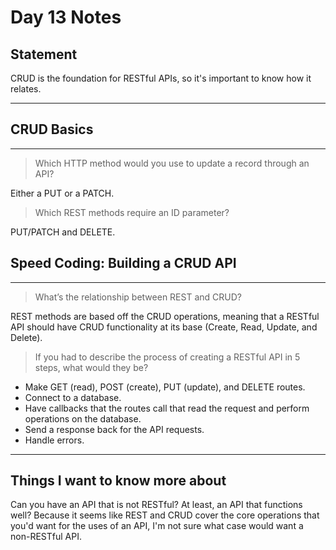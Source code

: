 # Day 13 Notes
## Statement

CRUD is the foundation for RESTful APIs, so it's important to know how it relates.

***

## CRUD Basics
***
> Which HTTP method would you use to update a record through an API?

Either a PUT or a PATCH.

> Which REST methods require an ID parameter?

PUT/PATCH and DELETE.

## Speed Coding: Building a CRUD API
***

> What’s the relationship between REST and CRUD?

REST methods are based off the CRUD operations, meaning that a RESTful API should have CRUD functionality at its base (Create, Read, Update, and Delete).

> If you had to describe the process of creating a RESTful API in 5 steps, what would they be?

* Make GET (read), POST (create), PUT (update), and DELETE routes.
* Connect to a database.
* Have callbacks that the routes call that read the request and perform operations on the database.
* Send a response back for the API requests.
* Handle errors.

***
## Things I want to know more about
Can you have an API that is not RESTful? At least, an API that functions well? Because it seems like REST and CRUD cover the core operations that you'd want for the uses of an API, I'm not sure what case would want a non-RESTful API.